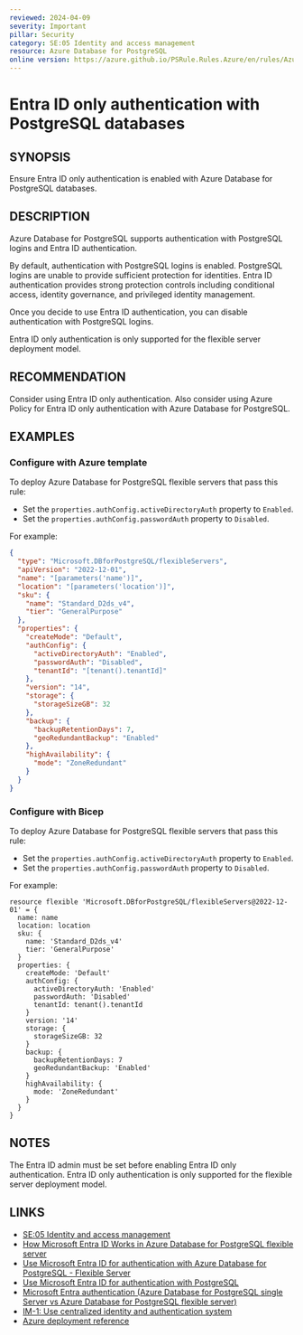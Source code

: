 ```yaml
---
reviewed: 2024-04-09
severity: Important
pillar: Security
category: SE:05 Identity and access management
resource: Azure Database for PostgreSQL
online version: https://azure.github.io/PSRule.Rules.Azure/en/rules/Azure.PostgreSQL.AADOnly/
---
```


# Entra ID only authentication with PostgreSQL databases

## SYNOPSIS

Ensure Entra ID only authentication is enabled with Azure Database for PostgreSQL databases.

## DESCRIPTION

Azure Database for PostgreSQL supports authentication with PostgreSQL logins and Entra ID authentication.

By default, authentication with PostgreSQL logins is enabled.
PostgreSQL logins are unable to provide sufficient protection for identities.
Entra ID authentication provides strong protection controls including conditional access, identity governance,
and privileged identity management.

Once you decide to use Entra ID authentication, you can disable authentication with PostgreSQL logins.

Entra ID only authentication is only supported for the flexible server deployment model.

## RECOMMENDATION

Consider using Entra ID only authentication.
Also consider using Azure Policy for Entra ID only authentication with Azure Database for PostgreSQL.

## EXAMPLES

### Configure with Azure template

To deploy Azure Database for PostgreSQL flexible servers that pass this rule:

- Set the `properties.authConfig.activeDirectoryAuth` property to `Enabled`.
- Set the `properties.authConfig.passwordAuth` property to `Disabled`.

For example:

```json
{
  "type": "Microsoft.DBforPostgreSQL/flexibleServers",
  "apiVersion": "2022-12-01",
  "name": "[parameters('name')]",
  "location": "[parameters('location')]",
  "sku": {
    "name": "Standard_D2ds_v4",
    "tier": "GeneralPurpose"
  },
  "properties": {
    "createMode": "Default",
    "authConfig": {
      "activeDirectoryAuth": "Enabled",
      "passwordAuth": "Disabled",
      "tenantId": "[tenant().tenantId]"
    },
    "version": "14",
    "storage": {
      "storageSizeGB": 32
    },
    "backup": {
      "backupRetentionDays": 7,
      "geoRedundantBackup": "Enabled"
    },
    "highAvailability": {
      "mode": "ZoneRedundant"
    }
  }
}
```

### Configure with Bicep

To deploy Azure Database for PostgreSQL flexible servers that pass this rule:

- Set the `properties.authConfig.activeDirectoryAuth` property to `Enabled`.
- Set the `properties.authConfig.passwordAuth` property to `Disabled`.

For example:

```bicep
resource flexible 'Microsoft.DBforPostgreSQL/flexibleServers@2022-12-01' = {
  name: name
  location: location
  sku: {
    name: 'Standard_D2ds_v4'
    tier: 'GeneralPurpose'
  }
  properties: {
    createMode: 'Default'
    authConfig: {
      activeDirectoryAuth: 'Enabled'
      passwordAuth: 'Disabled'
      tenantId: tenant().tenantId
    }
    version: '14'
    storage: {
      storageSizeGB: 32
    }
    backup: {
      backupRetentionDays: 7
      geoRedundantBackup: 'Enabled'
    }
    highAvailability: {
      mode: 'ZoneRedundant'
    }
  }
}
```

## NOTES

The Entra ID admin must be set before enabling Entra ID only authentication.
Entra ID only authentication is only supported for the flexible server deployment model.

## LINKS

- [SE:05 Identity and access management](https://learn.microsoft.com/azure/well-architected/security/identity-access)
- [How Microsoft Entra ID Works in Azure Database for PostgreSQL flexible server](https://learn.microsoft.com/azure/postgresql/flexible-server/concepts-azure-ad-authentication#how-azure-ad-works-in-flexible-server)
- [Use Microsoft Entra ID for authentication with Azure Database for PostgreSQL - Flexible Server](https://learn.microsoft.com/azure/postgresql/flexible-server/how-to-configure-sign-in-azure-ad-authentication)
- [Use Microsoft Entra ID for authentication with PostgreSQL](https://learn.microsoft.com/azure/postgresql/single-server/how-to-configure-sign-in-azure-ad-authentication)
- [Microsoft Entra authentication (Azure Database for PostgreSQL single Server vs Azure Database for PostgreSQL flexible server)](https://learn.microsoft.com/azure/postgresql/flexible-server/concepts-azure-ad-authentication#microsoft-entra-authentication-azure-database-for-postgresql-single-server-vs-azure-database-for-postgresql-flexible-server)
- [IM-1: Use centralized identity and authentication system](https://learn.microsoft.com/security/benchmark/azure/baselines/azure-database-for-postgresql-flexible-server-security-baseline#im-1-use-centralized-identity-and-authentication-system)
- [Azure deployment reference](https://learn.microsoft.com/azure/templates/microsoft.dbforpostgresql/flexibleservers#authconfig)
